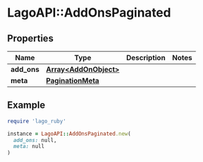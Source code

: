# LagoAPI::AddOnsPaginated

## Properties

| Name | Type | Description | Notes |
| ---- | ---- | ----------- | ----- |
| **add_ons** | [**Array&lt;AddOnObject&gt;**](AddOnObject.md) |  |  |
| **meta** | [**PaginationMeta**](PaginationMeta.md) |  |  |

## Example

```ruby
require 'lago_ruby'

instance = LagoAPI::AddOnsPaginated.new(
  add_ons: null,
  meta: null
)
```


